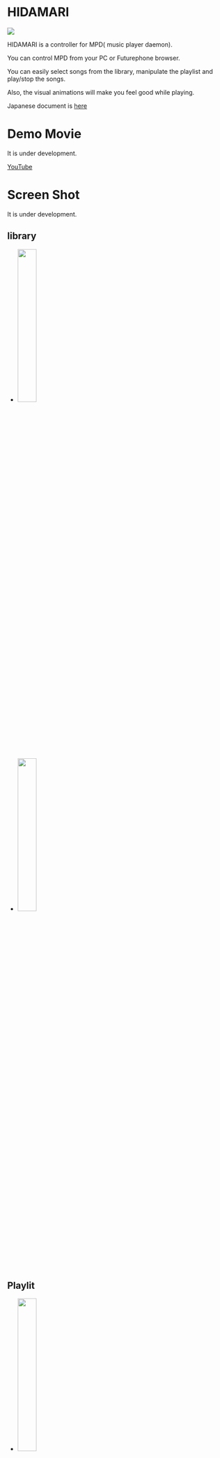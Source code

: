 # HIDAMARI

<img src="hidamari.png" >

HIDAMARI is a controller for MPD( music player daemon).

You can control MPD from your PC or Futurephone browser.

You can easily select songs from the library, manipulate the playlist and play/stop the songs.

Also, the visual animations will make you feel good while playing.

Japanese document is [here](./README.md)

# Demo Movie

It is under development.

[YouTube](https://youtu.be/_FmcRL2XlY8)

# Screen Shot

It is under development.

## library

 - <img src="screenshot/001.png" width="30%" >
 - <img src="screenshot/002.png" width="30%" >

## Playlit

 - <img src="screenshot/003.png" width="30%" >
 - <img src="screenshot/004.png" width="30%" >
 - <img src="screenshot/005.png" width="30%" >

 ## Player

 - <img src="screenshot/006.png" width="30%" >
 - <img src="screenshot/007.png" width="30%" >
 - <img src="screenshot/008.png" width="30%" > spectrum visualize
 - <img src="screenshot/009.png" width="30%" > spectrum visualize
 - <img src="screenshot/010.png" width="30%" > spectrum visualize
 - <img src="screenshot/011.png" width="30%" > spectrum visualize full screen mode

# Feature

 - It is implemented by RUST. It is basically a web service with tokio, hyper and wrap.
 - You can play/stop the playlist, adjust the volume, edit the playlist, view the library, and perform other basic MPD operations via a browser. In addition, the websocket is used to send the MPD status and spectrum information to the browser in real time.
 - The MPD's FIFO output is used to FFT-analyze the PCM data and send the spectral information to the browser. This allows the browser to visualize the spectral information of the music.
 - PCM data input from ALSA can be converted to an http stream by HIDAMARI and played back by MPD. This makes it possible to play back the line input of the sound source board, and by using [bluealsa](https://github.com/Arkq/bluez-alsa), you can also play back music from other Bluetooth devices in MPD format.
    - ALSA to input seems to be enhanced in MPD 0.22.x, but it doesn't work well with the current release of MPD 0.21.x.
 - The FIFO output of the MPD can be redirected from HIDAMARI directly to the ALSA output. This allows you to use [bluealsa](https://github.com/Arkq/bluez-alsa) to play music on other Bluetooth devices.
    - Output to ALSA can also be done with MPD, but since output devices cannot be added dynamically, the MPD must be restarted each time, which is not necessary with HIDAMARI.
 - The HTTP output of the MPD can be proxied by HIDAMARI. This allows you to get the HTTP output of the MPD using the same path as the http access to HIDAMARI.
 - You can manage your bluetooth devices from your browser. bluetooth pairing can be done from your browser.
    - MPD can be used as a Bluetooth music source or as a Bluetooth speaker in the browser.
 - You can get album art. Album art can be retrieved from either local music file tag data, an image file on a local directory, or a UPNP server (DLNA server).
    - Album art seems to be enhanced in MPD 0.22.x, but it doesn't work well in the current release of MPD 0.21.x.
 - All operations on MPD and HIDAMARI can be done in http REST format from JavaScript and so on. This makes it possible to customize the UI in your own way. You can also customize the visualization of vector information.

# Build and Run.

## Debian or Raspbian ( Raspberry Pi OS )

 - Install the following
    - mpd
    - bluez
    - bluealsa

 - By using the FIFO output of mpd, make the following settings in /etc/mpd.conf and restart mpd.
```
audio_output {
    type                    "fifo"
    name                    "my_fifo"
    path                    "/tmp/mpd.fifo"
    format                  "44100:16:2"
}
```
```
$ systemctl restart mpd.service
```

 - To enable the bluealsa profile, modify the /lib/systemd/system/bluealsa.service script as follows
```
[Unit]
Description=BluezALSA proxy
Requires=bluetooth.service
After=bluetooth.service
[Service]
Type=simple
User=root
ExecStart=/usr/bin/bluealsa -p a2dp-source -p a2dp-sink
```
```
$ systemctl daemon-reload
$ systemctl restart bluealsa.service
```

 - Install the libraries needed for the build.
```
$ apt-get install libasound2-dev libflac-dev libflac8 libogg-dev libogg0
$ apt-get install libdbus-1-dev libdbus-1-3 libsystemd-dev libsystemd0 liblz4-dev liblz4-1 liblzma-dev liblzma5 libgcrypt20-dev libgcrypt20 libgpg-error-dev libgpg-error0
```

    - You need the following libraries
    - libasound2-dev
    - libflac-dev libflac8
    - libogg-dev libogg0
    - libdbus-1-dev libdbus-1-3
    - libsystemd-dev libsystemd0
    - liblz4-dev liblz4-1
    - liblzma-dev liblzma5
    - libgcrypt20-dev libgcrypt20
    - libgpg-error-dev libgpg-error0

 - For libflac, do the following to avoid a compile error
```
$ cd /usr/lib/x86_64-linux-gnu
or
$ cd /usr/lib/arm-linux-gnueabihf
```
```
$ ln -s libFLAC.so libflac.so
```

 - Get the source and compile it.
```
$ git clone https://github.com/zuntan/hidamari.git
$ cd hidamari
$ cargo build --release
```

    - If possible, compile with --release. If you compile with --debug, the CPU load is high and the execution is slow.

 - Add a bluetooth group to the group of executing (or compiling) users. Without this, you will not be able to control bluetooth from HIDAMARI.
```
$ usermod -G bluetooth -a <<User>>
```

 - Check hidamari.conf. See below for the values in hidamari.conf.

 - Execution.
```
$ cargo run --release
```

## Debian cross-build for Raspberry Pi

 - As a prerequisite, you should be able to compile with Debian as described above.

 - Install a toolchain. For example, install ~/gcc-arm-8.3-2019.03-x86_64-arm-linux-gnueabihf.
```
$ cd ~
$ wget https://dl.armbian.com/_toolchains/gcc-arm-8.3-2019.03-x86_64-arm-linux-gnueabihf.tar.xz
$ tar xvJf gcc-arm-8.3-2019.03-x86_64-arm-linux-gnueabihf.tar.xz
$ vi ~/.profile
export PATH="$HOME/.cargo/bin:$HOME/gcc-arm-8.3-2019.03-x86_64-arm-linux-gnueabihf/bin:$PATH"
```

 - Add the raspbian repository to the APT system.
```
$ cat <EOT > /etc/apt/sources.list.d/raspbian.list
deb [arch=armhf] http://archive.raspbian.org/raspbian jessie main contrib non-free
EOT
$ wget https://archive.raspbian.org/raspbian.public.key -O - | apt-key add -
$ dpkg --add-architecture armhf
$ dpkg --print-foreign-architectures
```

 - Implements a library for armhf.
```
$ apt-get update
$ apt-get install libasound2-dev:armhf libflac-dev:armhf libflac8:armhf libogg-dev:armhf libogg0:armhf
$ apt-get install libdbus-1-dev:armhf libdbus-1-3:armhf libsystemd-dev:armhf libsystemd0:armhf liblz4-dev:armhf liblz4-1:armhf liblzma-dev:armhf liblzma5:armhf libgcrypt20-dev:armhf libgcrypt20:armhf libgpg-error-dev:armhf libgpg-error0:armhf
```

 - For libflac, do the following to avoid a compile error
 ```
$ cd /usr/lib/arm-linux-gnueabihf
$ ln -s libFLAC.so libflac.so
```

 - Build with cargo. We need to set some environment variables.
```
$ export PKG_CONFIG_armv7_unknown_linux_gnueabihf=1
$ export PKG_CONFIG_PATH_armv7_unknown_linux_gnueabihf=/lib/arm-linux-gnueabihf/pkgconfig
$ cargo build --release --target armv7-unknown-linux-gnueabihf
```

 - Check the built file.
```
$ file target/armv7-unknown-linux-gnueabihf/release/hidamari
target/armv7-unknown-linux-gnueabihf/release/hidamari: ELF 32-bit LSB shared object, ARM, EABI5 version 1 (SYSV), dynamically linked, interpreter /lib/ld-linux-armhf.so.3, for GNU/Linux 3.2.0, with debug_info, not stripped
```

 - Transfer the generated executable file to your Raspberry Pi and then run it on your Raspberry Pi.

# Files needed for execution

 - hidamari
    - executable program
 - hidamari.conf
    - Configuration file. The hidamari.conf in the same directory or in /etc is referenced. (You can also specify it as the first argument at runtime.)
 - hidamari_dyn.conf
    - Dynamic configuration file. The configuration file is saved each time you change the settings on the UI. You can specify the location in hidamari.conf. By default, it is the same directory as the execution of the main application.
 - _contents
    - It contains html, javascript, etc. for use with hidamari. You can specify the directory location in hidamari.conf. By default, it is the same directory as the main execution.

# hidamari.conf

 - The file format is toml.
```
#
# The format of this file is TOML.
#
config_dyn          = "hidamari_dyn.conf"
bind_addr           = "0.0.0.0:18080"
mpd_addr            = "127.0.0.1:6600"
mpd_httpd_url       = "http://127.0.0.1:8080"
self_url_for_mpd    = ""
mpd_protolog        = false
mpd_fifo            = "/tmp/mpd.fifo"
mpd_fifo_fftmode    = 0
contents_dir        = ""
albumart_upnp       = false
albumart_localdir   = "/var/lib/mpd/music"
```
    - config_dyn : file path
        - Specify the file path for hidamari_dyn.conf.
    - bind_addr : ipaddr
        - Specify the port on which HIDAMARI listens for HTTP services.
    - mpd_addr : ipaddr
        - Specify the service listen port of MPD from HIDAMARI's point of view.
    - mpd_httpd_url : URI
        - Specifies the listen port for the HTTP stream service in MPD as seen by HIDAMARI. This will be used for stream proxies. If you don't need it, set it to "".
    - self_url_for_mpd : ipaddr
        - Specify the HIDAMARI alsa stream protocol to be presented to MPD. If this value is "", then http://127.0.0.1:<<bind_addr's port value>> will be used. This is the URL prefix for the HIDAMARI HTTP service from MPD's point of view.
    - mpd_protolog : true/false
        - This switch is used to log the execution of MPD commands.
    - mpd_fifo : File path
        - Specifies the path to the MPD FIFO pipe.
    - mpd_fifo_fftmode : 0 - 5
        - Specifies the mode of FFT processing. Normally 0. (Buffer size: 4096, buffer slide size: 2048, frequency resolution: 1/2 oct )
        - Changing the value changes the buffer size, buffer slide size and frequency resolution of the FFT process. The higher the number, the worse the accuracy is, and the lower the load is.
    - contents_dir : File path.
        - The directory path to the directory where hidamari html, javascript, etc. are stored. If this value is "", the current path /_contents is referenced.
    - albumart_upnp : true/false
        - If the database of MPD is upnp, set this to true.
    - albumart_localdir : File path
        - When albumart is acquired, albumart is acquired from the music files under the specified directory.

# API.

todo.

# Implementation Overview

todo.

# See also
 - blog
    - https://zuntansan.hatenablog.jp/
